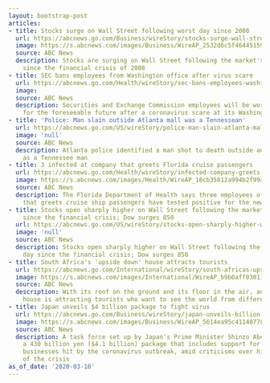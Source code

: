 ```yaml
---
layout: bootstrap-post
articles:
- title: Stocks surge on Wall Street following worst day since 2008
  url: https://abcnews.go.com/Business/wireStory/stocks-surge-wall-street-worst-day-2008-69502548
  image: https://s.abcnews.com/images/Business/WireAP_2532d6c5f4644515902a6dc6f68d5195_16x9_992.jpg
  source: ABC News
  description: Stocks are surging on Wall Street following the market's worst day
    since the financial crisis of 2008
- title: SEC bans employees from Washington office after virus scare
  url: https://abcnews.go.com/Health/wireStory/sec-bans-employees-washington-office-virus-scare-69502546
  image: 
  source: ABC News
  description: Securities and Exchange Commission employees will be working remotely
    for the foreseeable future after a coronavirus scare at its Washington headquarters
- title: 'Police: Man slain outside Atlanta mall was a Tennessean'
  url: https://abcnews.go.com/US/wireStory/police-man-slain-atlanta-mall-tennessean-69502458
  image: 'null'
  source: ABC News
  description: Atlanta police identified a man shot to death outside an upscale mall
    as a Tennessee man
- title: 3 infected at company that greets Florida cruise passengers
  url: https://abcnews.go.com/Health/wireStory/infected-company-greets-florida-cruise-passengers-69502457
  image: https://s.abcnews.com/images/Health/WireAP_18cb35812a994b2f99abcd49e90397ed_16x9_992.jpg
  source: ABC News
  description: The Florida Department of Health says three employees of a company
    that greets cruise ship passengers have tested positive for the new coronavirus
- title: Stocks open sharply higher on Wall Street following the market's worst day
    since the financial crisis; Dow surges 850
  url: https://abcnews.go.com/US/wireStory/stocks-open-sharply-higher-wall-street-markets-worst-69502400
  image: 'null'
  source: ABC News
  description: Stocks open sharply higher on Wall Street following the market's worst
    day since the financial crisis; Dow surges 850
- title: South Africa's 'upside down' house attracts tourists
  url: https://abcnews.go.com/International/wireStory/south-africas-upside-house-attracts-tourists-69502223
  image: https://s.abcnews.com/images/International/WireAP_b9b0aff03013432c9e8983ab301e5161_16x9_992.jpg
  source: ABC News
  description: With its roof on the ground and its floor in the air, an upside down
    house is attracting tourists who want to see the world from different perspective
- title: Japan unveils $4 billion package to fight virus
  url: https://abcnews.go.com/Business/wireStory/japan-unveils-billion-package-fight-virus-69502079
  image: https://s.abcnews.com/images/Business/WireAP_5614ea95c4114077877365e332960586_16x9_992.jpg
  source: ABC News
  description: A task force set up by Japan's Prime Minister Shinzo Abe has approved
    a 430 billion yen ($4.1 billion) package that includes support for small to medium-size
    businesses hit by the coronavirus outbreak, amid criticisms over his handling
    of the crisis
as_of_date: '2020-03-10'
---
```


